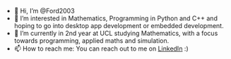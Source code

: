 - 👋 Hi, I’m @Ford2003
- 👀 I’m interested in Mathematics, Programming in Python and C++ and hoping to go into desktop app development or embedded development.
- 🌱 I’m currently in 2nd year at UCL studying Mathematics, with a focus towards programming, applied maths and simulation.
- 📫 How to reach me: You can reach out to me on [LinkedIn](https://www.linkedin.com/in/tommy-ford03/) :)
